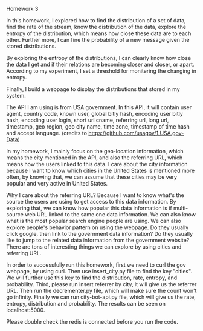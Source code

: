 Homework 3

In this homework, I explored how to find the distribution of a set of data, find the rate
of the stream, know the distribution of the data, explore the entropy of the distribution, 
which means how close these data are to each other. Further more, I can fine the 
probability of a new message given the stored distributions. 

By exploring the entropy of the distributions, I can clearly know how close the data I 
get and if their relations are becoming closer and closer, or apart. According to my 
experiment, I set a threshold for monitering the changing in entropy.

Finally, I build a webpage to display the distributions that stored in my system.

The API I am using is from USA government. In this API, it will contain user agent, 
country code, known user, global bitly hash, encoding user bitly hash, encoding user login,
short url cname, referring url, long url, timestamp, geo region, geo city name, time zone,
timestamp of time hash and accept language. 
(credits to https://github.com/usagov/1.USA.gov-Data)

In my homework, I mainly focus on the geo-location information, which means the city 
mentioned in the API, and also the referring URL, which means how the users linked to this
data. I care about the city information because I want to know which cities in the United
States is mentioned more often, by knowing that, we can assume that these cities may be
very popular and very active in United States. 

Why I care about the referring URL? Because I want to know what's the source the users are
using to get access to this data information. By exploring that, we can know how popular
this data information is if multi-source web URL linked to the same one data information.
We can also know what is the most popular search engine people are using. We can also
explore people's behavior pattern on using the webpage. Do they usually click google, then
link to the government data information? Do they usually like to jump to the related 
data information from the government website? There are tons of interesting things we can 
explore by using cities and referring URL.

In order to successfully run this homework, first we need to curl the gov webpage, by using 
curl. Then use insert_city.py file to find the key "cities". We will further use this key
to find the distribution, rate, entropy, and probability. Third, please run insert referrer
by city, it will give us the referrer URL. Then run the decrementer.py file, which will
make sure the count won't go infinity. Finally we can run city-bot-api.py file, which will
give us the rate, entropy, distribution and probability. The results can be seen on 
localhost:5000. 

Please double check the redis is connected before you run the code. 